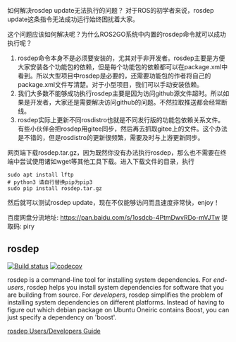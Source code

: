 如何解决rosdep update无法执行的问题？
对于ROS的初学者来说，rosdep update这条指令无法成功运行始终困扰着大家。

这个问题应该如何解决呢？为什么ROS2GO系统中内置的rosdep命令就可以成功执行呢？
1. rosdep命令本身不是必须要安装的，尤其对于非开发者。rosdep主要是方便大家安装各个功能包的依赖，但是每个功能包的依赖都可以在package.xml中看到。所以大型项目中rosdep是必要的，还需要功能包的作者将自己的package.xml文件写清楚。对于小型项目，我们可以手动安装依赖。
2. 我们大多数不能够成功执行rosdep主要是因为访问github源文件超时。所以如果是开发者，大家还是需要解决访问github的问题。不然拉取推送都会经常断线。
3. rosdep实际上更新不同rosdistro也就是不同发行版的功能包依赖关系文件。有些小伙伴会把rosdep用gitee同步，然后再去抓取gitee上的文件。这个办法是不错的，但是rosdistro的更新很频繁，需要及时与上游更新同步。

网页端下载rosdep.tar.gz，因为既然你没有办法执行rosdep，那么也不需要在终端中尝试使用诸如wget等其他工具下载。进入下载文件的目录，执行

```
sudo apt install lftp
# python3 请自行替换pip为pip3
sudo pip install rosdep.tar.gz
```

然后就可以测试rosdep update，现在不仅能够访问而且速度非常快，enjoy！

百度网盘分流地址: https://pan.baidu.com/s/1osdcb-4PtmDwvRDo-mVJTw 提取码: piry 

rosdep
------
[![Build status](https://github.com/ros-infrastructure/rosdep/actions/workflows/ci.yaml/badge.svg?branch=master&event=push)](https://github.com/ros-infrastructure/rosdep/actions/workflows/ci.yaml?query=branch%3Amaster+event%3Apush)
[![codecov](https://codecov.io/gh/ros-infrastructure/rosdep/branch/master/graph/badge.svg)](https://codecov.io/gh/ros-infrastructure/rosdep)

rosdep is a command-line tool for installing system dependencies. For *end-users*, rosdep helps you install system dependencies for software that you are building from source. For *developers*, rosdep simplifies the problem of installing system dependencies on different platforms. Instead of having to figure out which debian package on Ubuntu Oneiric contains Boost, you can just specify a dependency on 'boost'.

[rosdep Users/Developers Guide](http://docs.ros.org/independent/api/rosdep/html/)
